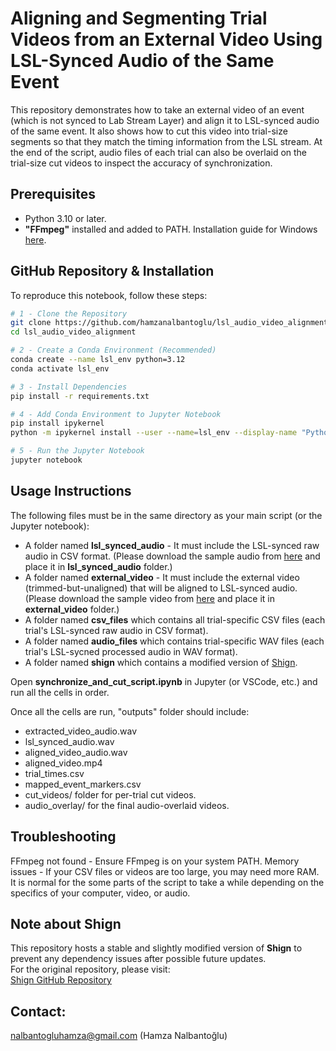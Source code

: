 # Aligning and Segmenting Trial Videos from an External Video Using LSL-Synced Audio of the Same Event

This repository demonstrates how to take an external video of an event (which is not synced to Lab Stream Layer) and align it to LSL-synced audio of the same event. It also shows how to cut this video into trial-size segments so that they match the timing information from the LSL stream. At the end of the script, audio files of each trial can also be overlaid on the trial-size cut videos to inspect the accuracy of synchronization.

## Prerequisites
- Python 3.10 or later.
- **"FFmpeg"** installed and added to PATH. Installation guide for Windows [here](https://www.youtube.com/watch?v=mqY4Dl9SyHM).

## GitHub Repository & Installation
To reproduce this notebook, follow these steps:

```bash
# 1 - Clone the Repository
git clone https://github.com/hamzanalbantoglu/lsl_audio_video_alignment.git
cd lsl_audio_video_alignment

# 2 - Create a Conda Environment (Recommended)
conda create --name lsl_env python=3.12
conda activate lsl_env

# 3 - Install Dependencies
pip install -r requirements.txt

# 4 - Add Conda Environment to Jupyter Notebook
pip install ipykernel
python -m ipykernel install --user --name=lsl_env --display-name "Python (lsl_env)"

# 5 - Run the Jupyter Notebook
jupyter notebook
```

## Usage Instructions

The following files must be in the same directory as your main script (or the Jupyter notebook):
- A folder named **lsl_synced_audio** - It must include the LSL-synced raw audio in CSV format. (Please download the sample audio from [here](https://drive.google.com/file/d/15lRvcV6_iVn_KG4qk_3KA4Pse6im1WMA/view?usp=drive_link) and place it in **lsl_synced_audio** folder.)
- A folder named **external_video** - It must include the external video (trimmed-but-unaligned) that will be aligned to LSL-synced audio. (Please download the sample video from [here](https://drive.google.com/file/d/1-ixWWqnBZPDBtfkYs6oQtREuIyyhHQTC/view?usp=drive_link) and place it in **external_video** folder.)
- A folder named **csv_files** which contains all trial-specific CSV files (each trial's LSL-synced raw audio in CSV format).
- A folder named **audio_files** which contains trial-specific WAV files (each trial's LSL-sycned processed audio in WAV format).
- A folder named **shign** which contains a modified version of [Shign](https://github.com/KnurpsBram/shign).

Open **synchronize_and_cut_script.ipynb** in Jupyter (or VSCode, etc.) and run all the cells in order.

Once all the cells are run, "outputs" folder should include:
- extracted_video_audio.wav
- lsl_synced_audio.wav
- aligned_video_audio.wav
- aligned_video.mp4
- trial_times.csv
- mapped_event_markers.csv
- cut_videos/ folder for per-trial cut videos.
- audio_overlay/ for the final audio-overlaid videos.

## Troubleshooting
FFmpeg not found - Ensure FFmpeg is on your system PATH.
Memory issues - If your CSV files or videos are too large, you may need more RAM. It is normal for the some parts of the script to take a while depending on the specifics of your computer, video, or audio.

## **Note about Shign**   
This repository hosts a stable and slightly modified version of **Shign** to prevent any dependency issues after possible future updates.   
For the original repository, please visit:   
[Shign GitHub Repository](https://github.com/KnurpsBram/shign)

## Contact:
nalbantogluhamza@gmail.com (Hamza Nalbantoğlu)
